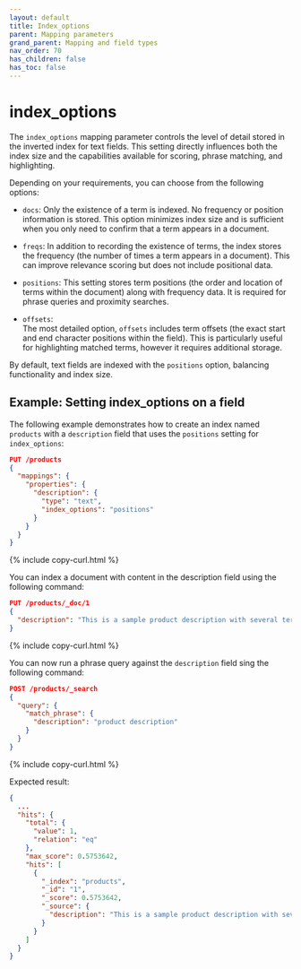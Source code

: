 ```yaml
---
layout: default
title: Index_options
parent: Mapping parameters
grand_parent: Mapping and field types
nav_order: 70
has_children: false
has_toc: false
---
```


# index_options

The `index_options` mapping parameter controls the level of detail stored in the inverted index for text fields. This setting directly influences both the index size and the capabilities available for scoring, phrase matching, and highlighting.

Depending on your requirements, you can choose from the following options:

- `docs`:
  Only the existence of a term is indexed. No frequency or position information is stored. This option minimizes index size and is sufficient when you only need to confirm that a term appears in a document.

- `freqs`:
  In addition to recording the existence of terms, the index stores the frequency (the number of times a term appears in a document). This can improve relevance scoring but does not include positional data.

- `positions`:
  This setting stores term positions (the order and location of terms within the document) along with frequency data. It is required for phrase queries and proximity searches.

- `offsets`:  
  The most detailed option, `offsets` includes term offsets (the exact start and end character positions within the field). This is particularly useful for highlighting matched terms, however it requires additional storage.

By default, text fields are indexed with the `positions` option, balancing functionality and index size.

## Example: Setting index_options on a field

The following example demonstrates how to create an index named `products` with a `description` field that uses the `positions` setting for `index_options`:

```json
PUT /products
{
  "mappings": {
    "properties": {
      "description": {
        "type": "text",
        "index_options": "positions"
      }
    }
  }
}
```
{% include copy-curl.html %}

You can index a document with content in the description field using the following command:

```json
PUT /products/_doc/1
{
  "description": "This is a sample product description with several terms."
}
```
{% include copy-curl.html %}

You can now run a phrase query against the `description` field sing the following command:

```json
POST /products/_search
{
  "query": {
    "match_phrase": {
      "description": "product description"
    }
  }
}
```
{% include copy-curl.html %}

Expected result:

```json
{
  ...
  "hits": {
    "total": {
      "value": 1,
      "relation": "eq"
    },
    "max_score": 0.5753642,
    "hits": [
      {
        "_index": "products",
        "_id": "1",
        "_score": 0.5753642,
        "_source": {
          "description": "This is a sample product description with several terms."
        }
      }
    ]
  }
}
```
